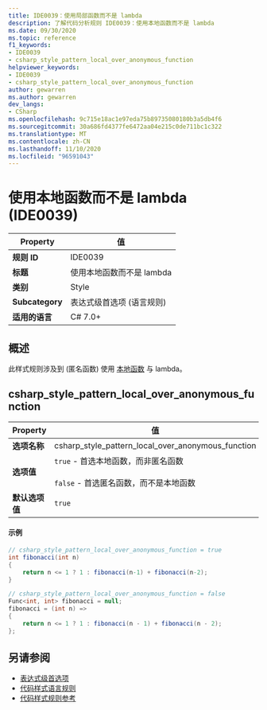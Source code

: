 ```yaml
---
title: IDE0039：使用局部函数而不是 lambda
description: 了解代码分析规则 IDE0039：使用本地函数而不是 lambda
ms.date: 09/30/2020
ms.topic: reference
f1_keywords:
- IDE0039
- csharp_style_pattern_local_over_anonymous_function
helpviewer_keywords:
- IDE0039
- csharp_style_pattern_local_over_anonymous_function
author: gewarren
ms.author: gewarren
dev_langs:
- CSharp
ms.openlocfilehash: 9c715e18ac1e97eda75b89735080180b3a5db4f6
ms.sourcegitcommit: 30a686fd4377fe6472aa04e215c0de711bc1c322
ms.translationtype: MT
ms.contentlocale: zh-CN
ms.lasthandoff: 11/10/2020
ms.locfileid: "96591043"
---
```

# <a name="use-local-function-instead-of-lambda-ide0039"></a>使用本地函数而不是 lambda (IDE0039) 

|Property|值|
|-|-|
| **规则 ID** | IDE0039 |
| **标题** | 使用本地函数而不是 lambda |
| **类别** | Style |
| **Subcategory** | 表达式级首选项 (语言规则)  |
| **适用的语言** | C# 7.0+ |

## <a name="overview"></a>概述

此样式规则涉及到 (匿名函数) 使用 [本地函数](../../../csharp/programming-guide/classes-and-structs/local-functions.md) 与 lambda。

## <a name="csharp_style_pattern_local_over_anonymous_function"></a>csharp_style_pattern_local_over_anonymous_function

|Property|值|
|-|-|
| **选项名称** | csharp_style_pattern_local_over_anonymous_function
| **选项值** | `true` - 首选本地函数，而非匿名函数<br /><br />`false` - 首选匿名函数，而不是本地函数 |
| **默认选项值** | `true` |

#### <a name="example"></a>示例

```csharp
// csharp_style_pattern_local_over_anonymous_function = true
int fibonacci(int n)
{
    return n <= 1 ? 1 : fibonacci(n-1) + fibonacci(n-2);
}

// csharp_style_pattern_local_over_anonymous_function = false
Func<int, int> fibonacci = null;
fibonacci = (int n) =>
{
    return n <= 1 ? 1 : fibonacci(n - 1) + fibonacci(n - 2);
};
```

## <a name="see-also"></a>另请参阅

- [表达式级首选项](expression-level-preferences.md)
- [代码样式语言规则](language-rules.md)
- [代码样式规则参考](index.md)
